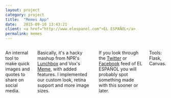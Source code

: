 ```yaml
---
layout: project
category: project
title:  "Memes App"
date:   2015-09-10 13:43:21
client: <a href="http://www.elespanol.com">EL ESPAÑOL</a>
permalink: memes
---
```

<div class="row">
    <div class="six columns">
        <p>An internal tool to make quick images and quotes to share on social media.</p>
        <p>Basically, it's a hacky mashup from NPR's <a href="https://github.com/nprapps/lunchbox">Lunchbox</a> and Vox's <a href="https://github.com/voxmedia/meme">Meme</a>, with added features. I implemented our custom look, retina support and more image sizes.</p>
        <p>If you look through the <a href="https://twitter.com/elespanolcom">Twitter</a> or <a href="https://facebook.com/elespanol2015">Facebook</a> feed of EL ESPAÑOL you will probably spot something made with this sooner or later.</p>
        <p class="u-italic">Tools: Flask, Canvas.</p>
    </div>
    <div class="six columns">
        <img class="img-responsive b-lazy"  src="data:image/gif;base64,R0lGODlhAQABAAAAACH5BAEKAAEALAAAAAABAAEAAAICTAEAOw==" data-src="/images/projects/memes_1.png" />
    </div>
</div>
<div class="row">
    <img class="img-responsive b-lazy"  src="data:image/gif;base64,R0lGODlhAQABAAAAACH5BAEKAAEALAAAAAABAAEAAAICTAEAOw==" data-src="/images/projects/memes_2.png" />
    <img class="img-responsive b-lazy"  src="data:image/gif;base64,R0lGODlhAQABAAAAACH5BAEKAAEALAAAAAABAAEAAAICTAEAOw==" data-src="/images/projects/memes_3.png" />
    <img class="img-responsive b-lazy"  src="data:image/gif;base64,R0lGODlhAQABAAAAACH5BAEKAAEALAAAAAABAAEAAAICTAEAOw==" data-src="/images/projects/memes_4.png" />
</div>

